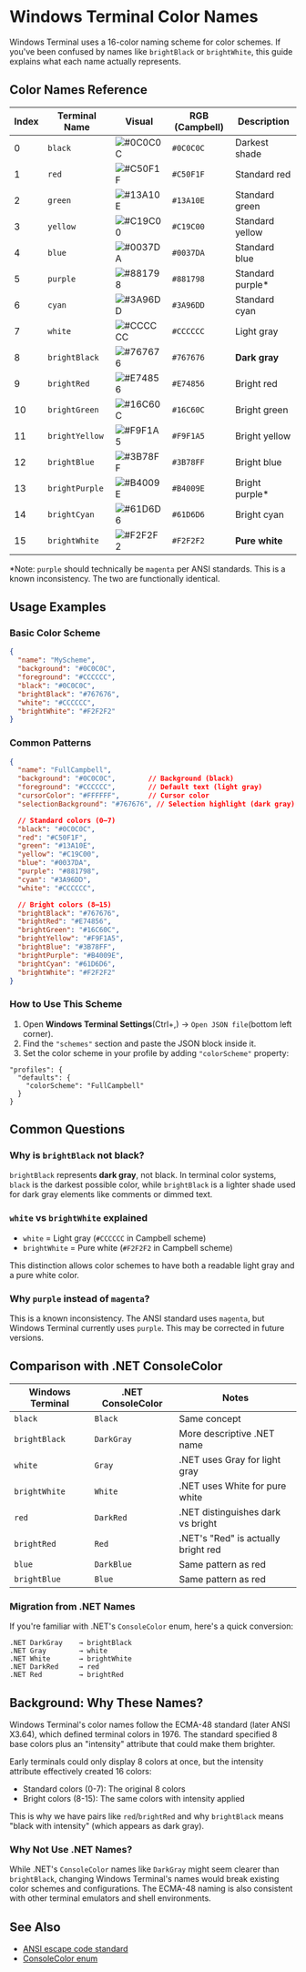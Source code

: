 # Windows Terminal Color Names

Windows Terminal uses a 16-color naming scheme for color schemes. If you've been confused by names like `brightBlack` or `brightWhite`, this guide explains what each name actually represents.

## Color Names Reference

| Index | Terminal Name | Visual | RGB (Campbell) | Description |
|-------|---------------|--------|----------------|-------------|
| 0 | `black` | ![#0C0C0C](https://placehold.co/20x20/0c0c0c/0c0c0c.png) | `#0C0C0C` | Darkest shade |
| 1 | `red` | ![#C50F1F](https://placehold.co/20x20/c50f1f/c50f1f.png) | `#C50F1F` | Standard red |
| 2 | `green` | ![#13A10E](https://placehold.co/20x20/13A10E/13A10E.png) | `#13A10E` | Standard green |
| 3 | `yellow` | ![#C19C00](https://placehold.co/20x20/C19C00/C19C00.png) | `#C19C00` | Standard yellow |
| 4 | `blue` | ![#0037DA](https://placehold.co/20x20/0037DA/0037DA.png) | `#0037DA` | Standard blue |
| 5 | `purple` | ![#881798](https://placehold.co/20x20/881798/881798.png) | `#881798` | Standard purple* |
| 6 | `cyan` | ![#3A96DD](https://placehold.co/20x20/3A96DD/3A96DD.png) | `#3A96DD` | Standard cyan |
| 7 | `white` | ![#CCCCCC](https://placehold.co/20x20/CCCCCC/CCCCCC.png) | `#CCCCCC` | Light gray |
| 8 | `brightBlack` | ![#767676](https://placehold.co/20x20/767676/767676.png) | `#767676` | **Dark gray** |
| 9 | `brightRed` | ![#E74856](https://placehold.co/20x20/E74856/E74856.png) | `#E74856` | Bright red |
| 10 | `brightGreen` | ![#16C60C](https://placehold.co/20x20/16C60C/16C60C.png) | `#16C60C` | Bright green |
| 11 | `brightYellow` | ![#F9F1A5](https://placehold.co/20x20/F9F1A5/F9F1A5.png) | `#F9F1A5` | Bright yellow |
| 12 | `brightBlue` | ![#3B78FF](https://placehold.co/20x20/3B78FF/3B78FF.png) | `#3B78FF` | Bright blue |
| 13 | `brightPurple` | ![#B4009E](https://placehold.co/20x20/B4009E/B4009E.png) | `#B4009E` | Bright purple* |
| 14 | `brightCyan` | ![#61D6D6](https://placehold.co/20x20/61D6D6/61D6D6.png) | `#61D6D6` | Bright cyan |
| 15 | `brightWhite` | ![#F2F2F2](https://placehold.co/20x20/F2F2F2/F2F2F2.png) | `#F2F2F2` | **Pure white** |

*Note: `purple` should technically be `magenta` per ANSI standards. This is a known inconsistency. The two are functionally identical.

## Usage Examples

### Basic Color Scheme
```json
{
  "name": "MyScheme",
  "background": "#0C0C0C",
  "foreground": "#CCCCCC",
  "black": "#0C0C0C",
  "brightBlack": "#767676",
  "white": "#CCCCCC", 
  "brightWhite": "#F2F2F2"
}
```

### Common Patterns
```json
{
  "name": "FullCampbell",
  "background": "#0C0C0C",        // Background (black)
  "foreground": "#CCCCCC",        // Default text (light gray)
  "cursorColor": "#FFFFFF",       // Cursor color
  "selectionBackground": "#767676", // Selection highlight (dark gray)

  // Standard colors (0–7)
  "black": "#0C0C0C",
  "red": "#C50F1F",
  "green": "#13A10E",
  "yellow": "#C19C00",
  "blue": "#0037DA",
  "purple": "#881798",
  "cyan": "#3A96DD",
  "white": "#CCCCCC",

  // Bright colors (8–15)
  "brightBlack": "#767676",
  "brightRed": "#E74856",
  "brightGreen": "#16C60C",
  "brightYellow": "#F9F1A5",
  "brightBlue": "#3B78FF",
  "brightPurple": "#B4009E",
  "brightCyan": "#61D6D6",
  "brightWhite": "#F2F2F2"
}
```
### How to Use This Scheme

1. Open **Windows Terminal Settings**(Ctrl+,) → `Open JSON file`(bottom left corner).
2. Find the `"schemes"` section and paste the JSON block inside it.
3. Set the color scheme in your profile by adding `"colorScheme"` property:
```jsonc
"profiles": {
  "defaults": {
    "colorScheme": "FullCampbell"
  }
}
```

## Common Questions

### Why is `brightBlack` not black?
`brightBlack` represents **dark gray**, not black. In terminal color systems, `black` is the darkest possible color, while `brightBlack` is a lighter shade used for dark gray elements like comments or dimmed text.

### `white` vs `brightWhite` explained
- `white` = Light gray (`#CCCCCC` in Campbell scheme)
- `brightWhite` = Pure white (`#F2F2F2` in Campbell scheme)

This distinction allows color schemes to have both a readable light gray and a pure white color.

### Why `purple` instead of `magenta`?
This is a known inconsistency. The ANSI standard uses `magenta`, but Windows Terminal currently uses `purple`. This may be corrected in future versions.

## Comparison with .NET ConsoleColor

| Windows Terminal | .NET ConsoleColor | Notes |
|------------------|-------------------|--------|
| `black` | `Black` | Same concept |
| `brightBlack` | `DarkGray` | More descriptive .NET name |
| `white` | `Gray` | .NET uses Gray for light gray |
| `brightWhite` | `White` | .NET uses White for pure white |
| `red` | `DarkRed` | .NET distinguishes dark vs bright |
| `brightRed` | `Red` | .NET's "Red" is actually bright red |
| `blue` | `DarkBlue` | Same pattern as red |
| `brightBlue` | `Blue` | Same pattern as red |

### Migration from .NET Names
If you're familiar with .NET's `ConsoleColor` enum, here's a quick conversion:

```
.NET DarkGray    → brightBlack
.NET Gray        → white  
.NET White       → brightWhite
.NET DarkRed     → red
.NET Red         → brightRed
```

## Background: Why These Names?

Windows Terminal's color names follow the ECMA-48 standard (later ANSI X3.64), which defined terminal colors in 1976. The standard specified 8 base colors plus an "intensity" attribute that could make them brighter.

Early terminals could only display 8 colors at once, but the intensity attribute effectively created 16 colors:
- Standard colors (0-7): The original 8 colors
- Bright colors (8-15): The same colors with intensity applied

This is why we have pairs like `red`/`brightRed` and why `brightBlack` means "black with intensity" (which appears as dark gray).

### Why Not Use .NET Names?

While .NET's `ConsoleColor` names like `DarkGray` might seem clearer than `brightBlack`, changing Windows Terminal's names would break existing color schemes and configurations. The ECMA-48 naming is also consistent with other terminal emulators and shell environments.

## See Also

- [ANSI escape code standard](https://en.wikipedia.org/wiki/ANSI_escape_code#Colors)
- [ConsoleColor enum](https://learn.microsoft.com/en-us/dotnet/api/system.consolecolor?view=netframework-4.8)
